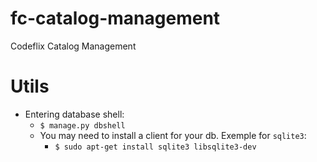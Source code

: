 # fc-catalog-management
Codeflix Catalog Management 

# Utils
- Entering database shell:
  - `$ manage.py dbshell`
  - You may need to install a client for your db. Exemple for `sqlite3`:
    - `$ sudo apt-get install sqlite3 libsqlite3-dev`
